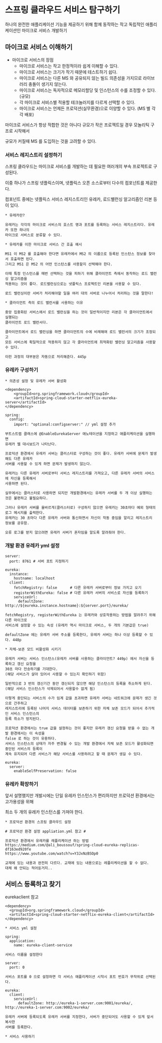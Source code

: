 # 스프링 클라우드 서비스 탐구하기

하나의 완전한 애플리케이션 기능을 제공하기 위해 함께 동작하는 작고 독립적인 애플리케이션인 마이크로 서비스 개발하기

## 마이크로 서비스 이해하기 

* 마이크로 서비스의 장점
  * 마이크로 서비스는 작고 한정적이라 쉽게 이해할 수 있다.
  * 마이크로 서비스는 크기가 작기 때문에 테스트하기 쉽다.
  * 마이크로 서비스는 다른 MS 와 공유되지 않는 빌드 의존성을 가지므로 라이브러리 충돌이 생기지 않는다.
  * 마이크로 서비스는 독자적으로 메모리할당 및 인스턴스의 수를 조정할 수 있다.(규모)
  * 각 마이크로 서비스별 적용할 테크놀러지를 다르게 선택할 수 있다.
  * 마이크로 서비스는 언제든 프로덕션(실무환경)으로 이양할 수 있다. (MS 별 각각 배포)

마이크로 서비스가 항상 적합한 것은 아니다 규모가 작은 프로젝트일 경우 모놀리틱 구조로 시작해서

규모가 커질때 MS 를 도입하는 것을 고려할 수 있다.

### 서비스 레지스트리 설정하기

스프링 클라우드는 마이크로 서비스를 개발하는 데 필요한 여러개의 부속 프로젝트로 구성된다. 

이중 하나가 스프링 넷플릭스이며, 넷플릭스 오픈 소스로부터 다수의 컴포넌트를 제공한다. 

컴포넌트 중에는 넷플릭스 서비스 레지스트리인 유레카, 로드밸런싱 알고리즘인 리본 등이 있다. 

```
* 유레카란?

유레카는 각각의 마이크로 서비스의 호스트 명과 포트를 등록하는 서비스 레지스트리다. 유레카 또한 하나의 
마이크로 서비스로 분류할 수 있다.
```
```
* 유레카를 이한 마이크로 서비스 간 호출 예시

MS1 이 MS2 를 호출해야 한다면 유레카에서 MS2 의 이름으로 등록된 인스턴스 정보를 찾아서 호출하면 된다.
그리고 MS1 은 MS2 의 어떤 인스턴스를 사용할지 선택해야 한다.

이때 특정 인스턴스를 매번 선택하는 것을 피하기 위해 클라이언트 측에서 동작하는 로드 밸런싱 알고리즘을
적용하는 것이 좋다. 로드밸런싱으로는 넷플릭스 프로젝트인 리본을 사용할 수 있다.

로드 밸런싱이란 서버가 처리해야할 일을 여러 대의 서버로 나누어서 처리하는 것을 말한다! 
```
```
* 클라이언트 측의 로드 밸런서를 사용하는 이유

중앙 집중화된 서비스에서 로드 밸런싱을 하는 것이 일반적이지만 리본은 각 클라이언트에서 실행되는
클라이언트 로드 밸런서다.

클라이언트에서 로드 밸런싱을 하면 클라이언트의 수에 비례해여 로드 밸런서의 크기가 조정되고
모든 서비스에 획일적으로 적용하지 않고 각 클라이언트에 최적화된 밸런싱 알고리즘을 사용할 수 있다.

이런 과정의 대부분은 자동으로 처리해준다. 445p
```

### 유레카 구성하기 
```
* 의존성 설정 및 유레카 서버 활성화

<dependency>
	<groupId>org.springframework.cloud</groupId>
	<artifactId>spring-cloud-starter-netflix-eureka-server</artifactId>
</dependency>

spring:
  config:
    import: "optional:configserver:" // yml 설정 추가 

부트스트랩 클래스에 @EnableEurekaServer 애노테이션을 지정하고 애플리케이션을 실행하면
유레카 웹 대시보드가 나타난다.
```
```
프로덕션 환경에서 유레카 서버는 클러스터로 구성하는 것이 좋다. 유레카 서버에 문제가 발생해도 다른 유레카
서버를 사용할 수 있게 하면 문제가 발생하지 않는다.

유레카는 다른 유레카 서버로부터 서비스 레지스트리를 가져오고, 다른 유레카 서버의 서비스에 자신을 등록해서
사용하면 된다.

실무에서는 클러스터로 사용하면 되지만 개발환경에서는 유레카 서버를 두 개 이상 실행하는 것은 불편하고 불필요하다.

그러나 유레카 서버를 올바르게(클러스터로) 구성하지 않으면 유레카는 30초마다 예외 형태의 로그 메시지를 출력한다.
유레카는 30 초마다 다른 유레카 서버와 통신하면서 자신이 작동 중임을 알리고 레지스트리 정보를 공유함.

오류 로그를 받지 않으려면 유레카 서버가 혼자임을 알도록 알려줘야 한다.
```

### 개발 환경 유레카 yml 설정
```
server:
  port: 8761 # 서버 포트 지정하기 

eureka:
  instance:
    hostname: localhost
  client:
    fetchRegistry: false      # 다른 유레카 서버로부터 정보 가지고 오기
    registerWithEureka: false # 다른 유레카 서버의 서비스로 자신을 등록하기 
    serviceUrl:
      defaultZone: http://${eureka.instance.hostname}:${server.port}/eureka/

fetchRegistry, registerWithEureka 는 유레카와 상호작용하는 방법을 알려주기 위해 다른 마이크로
서비스에 설정할 수 있는 속성 (유레카 역시 마이크로 서비스, 두 개의 기본값은 true)

defaultZone 에는 유레카 서버 주소를 등록한다, 유레카 서버는 하나 이상 등록할 수 있다. 448p
```
```
* 자체-보존 모드 비활성화 시키기

유레카 서버는 서비스 인스턴스(유레카 서버를 사용하는 클라이언트? 449p) 에서 자신을 등록하고 갱신 요청을 
30초 마다 전송하기를 기대한다. 
(해당 서비스가 살아 있어서 사용할 수 있는지 확인하기 위함)

일반적으로 3 번의 갱신기간 동안 갱신되지 않으면 해당 인스턴스의 등록을 취소하게 된다.
(해당 서비스 인스턴스가 삭제되어서 사용할수 없게 됨)

이렇게 중단되는 서비스의 수가 임계 값을 초과하면 유레카 서버는 네트워크에 문제가 생긴 것으로 간주하고
레지스트리에 등록된 나머지 서비스 데이터를 보존하기 위한 자체 보존 모드가 되어서 추가적인 서비스 인스턴스의
등록 취소가 방지된다.

프로덕션 환경에서는 true 값을 설정하는 것이 좋지만 유레카 갱신 요청을 받을 수 없는 개발 환경에서는 이 속성을
false 로 하는 것이 유용하다.
서비스 인스턴스의 상태가 자주 변경될 수 있는 개발 환경에서 자체 보존 모드가 활성화되면 중단된 서비스의 등록이
계속 유지되어 다른 서비스가 해당 서비스를 사용하려고 할 때 문제가 생길 수 있다.

eureka:
  server:
    enableSelfPreservation: false
```

### 유레카 확장하기

앞서 설명했지만 개발시에는 단일 유레카 인스턴스가 편리하지만 프로덕션 환경에서는 고가용성을 위해

최소 두 개의 유레카 인스턴스를 가져야 한다.

```
* 프로덕션 환경의 스프링 클라우드 설정 

# 프로덕션 환경 설정 appliation.yml 참고 #

프로덕션 환경에서 유레카를 레플리케이션 하는 방법
https://medium.com/@ali_boussouf/spring-cloud-eureka-replicas-df163ed920fe 
https://www.youtube.com/watch?v=Y3JxNzBSOp0

교재에 있는 내용과 완전히 다르다. 교재에 있는 내용으로는 레플리케이션을 할 수 없다.
대체 왜 안되는 적어둔거지.. 

```
## 서비스 등록하고 찾기

eurekaclient 참고

```
<dependency>
  <groupId>org.springframework.cloud</groupId>
  <artifactId>spring-cloud-starter-netflix-eureka-client</artifactId>
</dependency>
```
```
* 서비스 yml 설정

spring:
  application:
    name: eureka-client-service
    
서비스 이름을 설정한다

server:
  port: 0

서비스 포트를 0 으로 설정하면 각 서비스 애플리케이션 시작시 포트 번호가 무작위로 선택된다.

eureka:
  client:
    serviceUrl:
      defaultZone: http://eureka-1-server.com:9001/eureka/, http://eureka-1-server.com:9002/eureka/
      
유레카 서버에 등록되도록 유레카 서버를 지정한다, 서버가 중단되어도 사용할 수 있게 앞서 복사한 
서버를 등록한다.
```
```
* 서비스 사용하기


```


